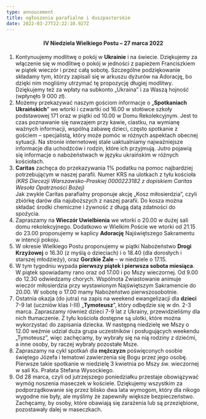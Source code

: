 ```yaml
---
type: annoucement
title: ogłoszenia parafialne i duszpasterskie
date: 2022-03-27T22:22:10.927Z
---
```

<!--StartFragment-->

<h4 style="text-align:center;">IV Niedziela Wielkiego Postu – 27 marca 2022</h4>

1. Kontynuujemy modlitwę o pokój w **Ukrainie** i na świecie. Dziękujemy za włączenie się w modlitwę o pokój w jedności z papieżem Franciszkiem w piątek wieczór i przez całą sobotę. Szczególne podziękowanie składamy tym, którzy zapisali się w arkuszu dyżurów na Adorację, bo dzięki nim mogliśmy utrzymać tę propozycję długiej modlitwy. Dziękujemy też za wpłaty na subkonto „Ukraina” i za Waszą hojność (wpłynęło 9 000 zł).
2. Możemy przekazywać naszym gościom informacje o „**Spotkaniach Ukraińskich**” we wtorki i czwartki od 16.00 w stołówce szkoły podstawowej 171 oraz w piątki od 10.00 w Domu Rekolekcyjnym. Jest to czas poznawanie się nawzajem przy kawie, ciastku, na wymianę ważnych informacji, wspólną zabawę dzieci, często spotkanie z gościem – specjalistą, który może pomóc w różnych aspektach obecnej sytuacji. Na stronie internetowej stale uaktualniamy najważniejsze informacje dla uchodźców i rodzin, które ich przyjmują. Jutro pojawią się informacje o nabożeństwach w języku ukraińskim w różnych kościołach.
3. **Caritas** zachęca do przekazywania 1% podatku na pomoc najbardziej potrzebującym w naszej parafii. Numer KRS na ulotkach z tyłu kościoła *(KRS Diecezji Warszawsko-Praskiej 0000223182 z dopiskiem Caritas Wesoła Opatrzności Bożej)*\
   Jak zwykle Caritas parafialny proponuje akcję „Kosz miłosierdzia”, czyli zbiórkę darów dla najuboższych z naszej parafii. Do kosza można składać środki chemiczne i żywność z długą datą zdatności do spożycia.
4. Zapraszamy na **Wieczór Uwielbienia** we wtorki o 20.00 w dużej sali domu rekolekcyjnego. Dodatkowo w Wielkim Poście we wtorki od 21.15 do 23.00 proponujemy w kaplicy **Adorację** Najświętszego Sakramentu w intencji pokoju.
5. W okresie Wielkiego Postu proponujemy w piątki Nabożeństwo **Drogi Krzyżowej** o 16.30 (z myślą o dzieciach) i o 18.40 (dla dorosłych i starszej młodzieży), oraz **Gorzkie Żale** – w niedziele o 17.15.
6. W tym tygodniu wypada **pierwszy piątek i pierwsza sobota miesiąca**. W piątek spowiadamy rano oraz od 17.00 i po Mszy wieczornej. Od 9.00 do 12.30 odwiedzamy chorych. Wspólnota Zwiastowanie animuje wieczór miłosierdzia przy wystawionym Najświętszym Sakramencie do 20.00. W sobotę o 17.00 mamy Nabożeństwo pierwszosobotnie. 
7. Ostatnia okazja (do jutra) na zapis na weekend ewangelizacji dla **dzieci** 7-9 lat (uczniów klas I-III) „**Tymoteusz**”, który odbędzie się w dn. 2-3 marca. Zapraszamy również dzieci 7-9 lat z Ukrainy, przewidzieliśmy dla nich tłumaczenie. Z tyłu kościoła dostępne są ulotki, które można wykorzystać do zapisania dziecka. W następną niedzielę we Mszy o 12.00 weźmie udział duża grupa uczestników i posługujących weekendu „Tymoteusz”, więc zachęcamy, by wybrały się na nią rodziny z dziećmi, a inne osoby, by raczej wybrały pozostałe Msze.
8. Zapraszamy na cykl spotkań dla **mężczyzn** poświęconych osobie świętego Józefa i tematowi zawierzenia się Bogu przez jego osobę. Pierwsze takie spotkanie w niedzielę 3 kwietnia po Mszy św. wieczornej w sali Ks. Prałata Stefana Wysockiego.
9. Od 28 marca, czyli od jutrzejszego poniedziałku przestaje obowiązywać wymóg noszenia maseczek w kościele. Dziękujemy wszystkim za podporządkowanie się przez blisko dwa lata wymogom, który dla nikogo wygodne nie były, ale myślimy że zapewniły większe bezpieczeństwo. Zachęcamy, by osoby, które obawiają się zarażenia lub są przeziębione, pozostawały dalej w maseczkach. 

<!--EndFragment-->